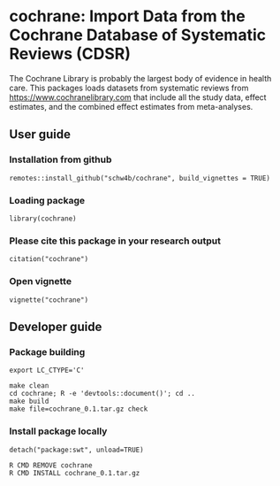 # cochrane: Import Data from the Cochrane Database of Systematic Reviews (CDSR)

The Cochrane Library is probably the largest body of evidence in health care. This packages loads datasets from systematic reviews from https://www.cochranelibrary.com that include all the study data, effect estimates, and the combined effect estimates from meta-analyses.

## User guide

### Installation from github

    remotes::install_github("schw4b/cochrane", build_vignettes = TRUE)


### Loading package

    library(cochrane)
    
### Please cite this package in your research output

    citation("cochrane")
    
### Open vignette
    
    vignette("cochrane")


## Developer guide

### Package building

    export LC_CTYPE='C'

    make clean
    cd cochrane; R -e 'devtools::document()'; cd ..
    make build
    make file=cochrane_0.1.tar.gz check

### Install package locally

    detach("package:swt", unload=TRUE)

    R CMD REMOVE cochrane
    R CMD INSTALL cochrane_0.1.tar.gz
